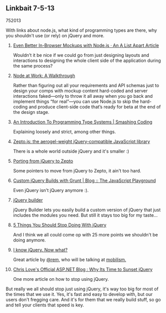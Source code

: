 <article><h2>Linkbait 7-5-13</h2><time><span class="day">7</span><span class="month">5</span><span class="year">2013</span></time><p>With links about node.js, what kind of programming types are there, why you shouldn't use (or rely) on jQuery and more.</p>		<ol class="linkbait">						<li>				<a href="http://alistapart.com/article/even-better-in-browser-mockups-with-node.js">Even Better In-Browser Mockups with Node.js &middot; An A List Apart Article</a><p>Wouldn’t it be nice if we could go from just designing layouts and interactions to designing the whole client side of the application during the same process?</p>			</li>			<li>				<a href="http://alistapart.com/article/node-at-work-a-walkthrough">Node at Work: A Walkthrough</a><p>Rather than figuring out all your requirements and API schemas just to design your comps with mockup content hard-coded and server interactions faked—only to throw it all away when you go back and implement things “for real”—you can use Node.js to skip the hard-coding and produce client-side code that’s ready for beta at the end of the design stage.</p>			</li>			<li><a href="http://coding.smashingmagazine.com/2013/04/18/introduction-to-programming-type-systems/">An Introduction To Programming Type Systems | Smashing Coding</a><p>Explaining loosely and strict, among other things.</p></li>			<li><a href="http://zeptojs.com/#size">Zepto.js: the aerogel-weight jQuery-compatible JavaScript library</a><p>There is a whole world outside jQuery and it's smaller :)</p></li>			<li><a href="http://blog.pamelafox.org/2011/11/porting-from-jquery-to-zepto.html">Porting from jQuery to Zepto</a><p>Some pointers to move from jQuery to Zepto, it ain't too hard.</p></li>			<li><a href="http://javascriptplayground.com/blog/2013/04/custom-jquery-builds-with-grunt">Custom jQuery Builds with Grunt | Blog :: The JavaScript Playground</a><p>Even jQuery isn't jQuery anymore :).</p></li>			<li><a href="http://projects.jga.me/jquery-builder/">jQuery builder</a><p>jQuery Builder lets you easily build a custom version of jQuery that just includes the modules you need. But still it stays too big for my taste...</p></li>			<li><a href="http://flippinawesome.org/2013/05/06/5-things-you-should-stop-doing-with-jquery/">5 Things You Should Stop Doing With jQuery</a><p>And I think we all could come op with 25 more points we shouldn't be doing anymore.</p></li>			<li><a href="http://remysharp.com/2013/04/19/i-know-jquery-now-what/">I know jQuery. Now what?</a><p>Great article by <a href="http://twitter.com/rem">@rem</a>, who will be talking at <a href="http://mobilism.nl/2013">mobilism.</a></p></li>			<li><a href="http://professionalaspnet.com/archive/2013/04/14/Why-Its-Time-to-Sunset-jQuery.aspx">Chris Love's Official ASP.NET Blog : Why Its Time to Sunset jQuery</a><p>One more article on how to stop using jQuery.</p></li>		</ol>		<p>But really we all should stop just using jQuery, it's way too big for most of the times that we use it. Yes, it's fast and easy to develop with, but our users don't fregging care. And it's for them that we really build stuff, so go and tell your clients that speed is key.</p></article>